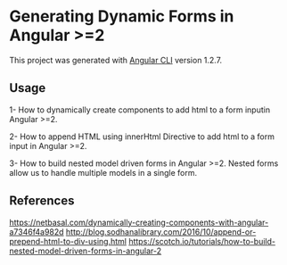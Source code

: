 # Generating Dynamic Forms in Angular >=2
This project was generated with [Angular CLI](https://github.com/angular/angular-cli) version 1.2.7.

## Usage
1- How to dynamically create components to add html to a form inputin Angular >=2.

2- How to append HTML using innerHtml Directive to add html to a form input in Angular >=2.

3- How to build nested model driven forms in Angular >=2. Nested forms allow us to handle multiple models in a single form.

## References
https://netbasal.com/dynamically-creating-components-with-angular-a7346f4a982d
http://blog.sodhanalibrary.com/2016/10/append-or-prepend-html-to-div-using.html
https://scotch.io/tutorials/how-to-build-nested-model-driven-forms-in-angular-2


